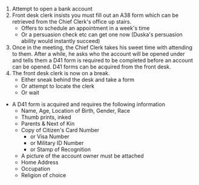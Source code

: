 1. Attempt to open a bank account
2. Front desk clerk insists you must fill out an A38 form which can be retrieved from the Chief Clerk's office up stairs. 
	- Offers to schedule an appointment in a week's time
	- Or a persuasion check etc can get one now (Duska's persuasion ability would instantly succeed)
3. Once in the meeting, the Chief Clerk takes his sweet time with attending to them. After a while, he asks who the account will be opened under and tells them a D41 form is required to be completed before an account can be opened. D41 forms can be acquired from the front desk.
4. The front desk clerk is now on a break.
	- Either sneak behind the desk and take a form
	- Or attempt to locate the clerk
	- Or wait
- A D41 form is acquired and requires the following information
	- Name, Age, Location of Birth, Gender, Race
	- Thumb prints, inked
	- Parents & Next of Kin
	- Copy of Citizen's Card Number 
		- or Visa Number 
		- or Military ID Number 
		- or Stamp of Recognition
	- A picture of the account owner must be attached
	- Home Address
	- Occupation
	- Religion of choice
